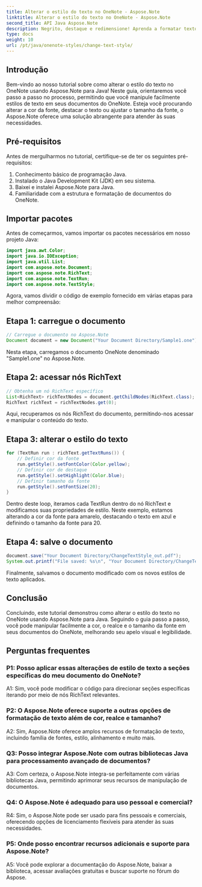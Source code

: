 ```yaml
---
title: Alterar o estilo do texto no OneNote - Aspose.Note
linktitle: Alterar o estilo do texto no OneNote - Aspose.Note
second_title: API Java Aspose.Note
description: Negrito, destaque e redimensione! Aprenda a formatar texto em documentos do OneNote com Aspose.Note. Guia passo a passo e código incluído! #OneNote #Java #Aspose
type: docs
weight: 10
url: /pt/java/onenote-styles/change-text-style/
---
```

## Introdução

Bem-vindo ao nosso tutorial sobre como alterar o estilo do texto no OneNote usando Aspose.Note para Java! Neste guia, orientaremos você passo a passo no processo, permitindo que você manipule facilmente estilos de texto em seus documentos do OneNote. Esteja você procurando alterar a cor da fonte, destacar o texto ou ajustar o tamanho da fonte, o Aspose.Note oferece uma solução abrangente para atender às suas necessidades.

## Pré-requisitos

Antes de mergulharmos no tutorial, certifique-se de ter os seguintes pré-requisitos:

1. Conhecimento básico de programação Java.
2. Instalado o Java Development Kit (JDK) em seu sistema.
3. Baixei e instalei Aspose.Note para Java.
4. Familiaridade com a estrutura e formatação de documentos do OneNote.

## Importar pacotes

Antes de começarmos, vamos importar os pacotes necessários em nosso projeto Java:

```java
import java.awt.Color;
import java.io.IOException;
import java.util.List;
import com.aspose.note.Document;
import com.aspose.note.RichText;
import com.aspose.note.TextRun;
import com.aspose.note.TextStyle;
```

Agora, vamos dividir o código de exemplo fornecido em várias etapas para melhor compreensão:

## Etapa 1: carregue o documento

```java
// Carregue o documento no Aspose.Note
Document document = new Document("Your Document Directory/Sample1.one");
```

Nesta etapa, carregamos o documento OneNote denominado "Sample1.one" no Aspose.Note.

## Etapa 2: acessar nós RichText

```java
// Obtenha um nó RichText específico
List<RichText> richTextNodes = document.getChildNodes(RichText.class);
RichText richText = richTextNodes.get(0);
```

Aqui, recuperamos os nós RichText do documento, permitindo-nos acessar e manipular o conteúdo do texto.

## Etapa 3: alterar o estilo do texto

```java
for (TextRun run : richText.getTextRuns()) {
    // Definir cor da fonte
    run.getStyle().setFontColor(Color.yellow);
    // Definir cor de destaque
    run.getStyle().setHighlight(Color.blue);
    // Definir tamanho da fonte
    run.getStyle().setFontSize(20);
}
```

Dentro deste loop, iteramos cada TextRun dentro do nó RichText e modificamos suas propriedades de estilo. Neste exemplo, estamos alterando a cor da fonte para amarelo, destacando o texto em azul e definindo o tamanho da fonte para 20.

## Etapa 4: salve o documento

```java
document.save("Your Document Directory/ChangeTextStyle_out.pdf");
System.out.printf("File saved: %s\n", "Your Document Directory/ChangeTextStyle_out.pdf");
```

Finalmente, salvamos o documento modificado com os novos estilos de texto aplicados.

## Conclusão

Concluindo, este tutorial demonstrou como alterar o estilo do texto no OneNote usando Aspose.Note para Java. Seguindo o guia passo a passo, você pode manipular facilmente a cor, o realce e o tamanho da fonte em seus documentos do OneNote, melhorando seu apelo visual e legibilidade.

## Perguntas frequentes

### P1: Posso aplicar essas alterações de estilo de texto a seções específicas do meu documento do OneNote?

A1: Sim, você pode modificar o código para direcionar seções específicas iterando por meio de nós RichText relevantes.

### P2: O Aspose.Note oferece suporte a outras opções de formatação de texto além de cor, realce e tamanho?

A2: Sim, Aspose.Note oferece amplos recursos de formatação de texto, incluindo família de fontes, estilo, alinhamento e muito mais.

### Q3: Posso integrar Aspose.Note com outras bibliotecas Java para processamento avançado de documentos?

A3: Com certeza, o Aspose.Note integra-se perfeitamente com várias bibliotecas Java, permitindo aprimorar seus recursos de manipulação de documentos.

### Q4: O Aspose.Note é adequado para uso pessoal e comercial?

R4: Sim, o Aspose.Note pode ser usado para fins pessoais e comerciais, oferecendo opções de licenciamento flexíveis para atender às suas necessidades.

### P5: Onde posso encontrar recursos adicionais e suporte para Aspose.Note?

A5: Você pode explorar a documentação do Aspose.Note, baixar a biblioteca, acessar avaliações gratuitas e buscar suporte no fórum do Aspose.